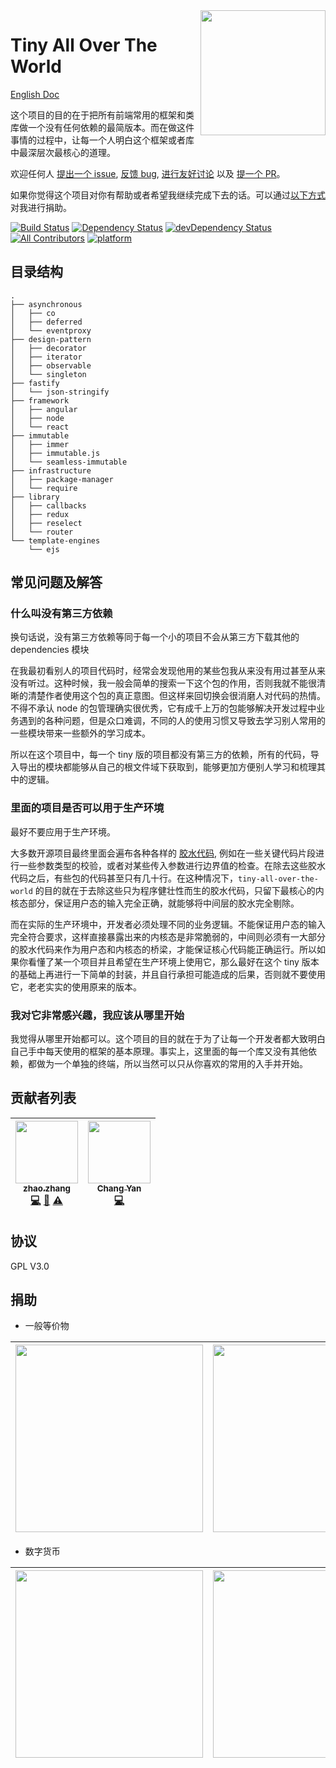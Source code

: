 <a href="https://zhangzhao.name">
  <img align="right" width="200" height="200" src="https://cdn.rawgit.com/loatheb/tiny-all-over-the-world/d5c9d689/assets/icon.png" />
</a>

# Tiny All Over The World

[English Doc](https://github.com/loatheb/tiny-all-over-the-world/blob/master/README.md)

这个项目的目的在于把所有前端常用的框架和类库做一个没有任何依赖的最简版本。而在做这件事情的过程中，让每一个人明白这个框架或者库中最深层次最核心的道理。

欢迎任何人 [提出一个 issue](https://github.com/loatheb/tiny-all-over-the-world/issues), [反馈 bug](https://github.com/loatheb/tiny-all-over-the-world/issues), [进行友好讨论](https://github.com/loatheb/tiny-all-over-the-world/issues) 以及 [提一个 PR](https://github.com/loatheb/tiny-all-over-the-world/pulls)。

如果你觉得这个项目对你有帮助或者希望我继续完成下去的话。可以通过[以下方式](#buy-me-coffee)对我进行捐助。

[![Build Status](https://travis-ci.org/loatheb/tiny-all-over-the-world.svg?branch=master)](https://travis-ci.org/loatheb/tiny-all-over-the-world)
[![Dependency Status](https://david-dm.org/loatheb/tiny-all-over-the-world.svg)](https://david-dm.org/loatheb/tiny-all-over-the-world)
[![devDependency Status](https://david-dm.org/loatheb/tiny-all-over-the-world/dev-status.svg)](https://david-dm.org/loatheb/tiny-all-over-the-world/?type=dev)
[![All Contributors](https://img.shields.io/badge/all_contributors-2-orange.svg?style=flat-square)](#contributors)
[![platform](https://img.shields.io/badge/platform-osx-yellowgreen.svg)](https://img.shields.io/badge/platform-osx-yellowgreen.svg)

## 目录结构

```shell
.
├── asynchronous
│   ├── co
│   ├── deferred
│   └── eventproxy
├── design-pattern
│   ├── decorator
│   ├── iterator
│   ├── observable
│   └── singleton
├── fastify
│   └── json-stringify
├── framework
│   ├── angular
│   ├── node
│   └── react
├── immutable
│   ├── immer
│   ├── immutable.js
│   └── seamless-immutable
├── infrastructure
│   ├── package-manager
│   └── require
├── library
│   ├── callbacks
│   ├── redux
│   ├── reselect
│   └── router
└── template-engines
    └── ejs
```

## 常见问题及解答

### 什么叫没有第三方依赖

换句话说，没有第三方依赖等同于每一个小的项目不会从第三方下载其他的 dependencies 模块

在我最初看别人的项目代码时，经常会发现他用的某些包我从来没有用过甚至从来没有听过。这种时候，我一般会简单的搜索一下这个包的作用，否则我就不能很清晰的清楚作者使用这个包的真正意图。但这样来回切换会很消磨人对代码的热情。不得不承认 node 的包管理确实很优秀，它有成千上万的包能够解决开发过程中业务遇到的各种问题，但是众口难调，不同的人的使用习惯又导致去学习别人常用的一些模块带来一些额外的学习成本。

所以在这个项目中，每一个 tiny 版的项目都没有第三方的依赖，所有的代码，导入导出的模块都能够从自己的根文件域下获取到，能够更加方便别人学习和梳理其中的逻辑。

### 里面的项目是否可以用于生产环境

最好不要应用于生产环境。

大多数开源项目最终里面会遍布各种各样的 [胶水代码](https://en.wikipedia.org/wiki/Glue_code), 例如在一些关键代码片段进行一些参数类型的校验，或者对某些传入参数进行边界值的检查。在除去这些胶水代码之后，有些包的代码甚至只有几十行。在这种情况下，`tiny-all-over-the-world` 的目的就在于去除这些只为程序健壮性而生的胶水代码，只留下最核心的内核态部分，保证用户态的输入完全正确，就能够将中间层的胶水完全剔除。

而在实际的生产环境中，开发者必须处理不同的业务逻辑。不能保证用户态的输入完全符合要求，这样直接暴露出来的内核态是非常脆弱的，中间则必须有一大部分的胶水代码来作为用户态和内核态的桥梁，才能保证核心代码能正确运行。所以如果你看懂了某一个项目并且希望在生产环境上使用它，那么最好在这个 tiny 版本的基础上再进行一下简单的封装，并且自行承担可能造成的后果，否则就不要使用它，老老实实的使用原来的版本。

### 我对它非常感兴趣，我应该从哪里开始

我觉得从哪里开始都可以。这个项目的目的就在于为了让每一个开发者都大致明白自己手中每天使用的框架的基本原理。事实上，这里面的每一个库又没有其他依赖，都做为一个单独的终端，所以当然可以只从你喜欢的常用的入手并开始。

## 贡献者列表

<!-- ALL-CONTRIBUTORS-LIST:START - Do not remove or modify this section -->
<!-- prettier-ignore -->
| [<img src="https://avatars1.githubusercontent.com/u/18140164?v=4" width="100px;"/><br /><sub><b>zhao.zhang</b></sub>](https://zhangzhao.name)<br />[💻](https://github.com/loatheb/tiny-all-over-the-world/commits?author=loatheb "Code") [📖](https://github.com/loatheb/tiny-all-over-the-world/commits?author=loatheb "Documentation") [⚠️](https://github.com/loatheb/tiny-all-over-the-world/commits?author=loatheb "Tests") | [<img src="https://avatars1.githubusercontent.com/u/13282699?v=4" width="100px;"/><br /><sub><b>Chang Yan</b></sub>](http://cyan33.github.io)<br />[💻](https://github.com/loatheb/tiny-all-over-the-world/commits?author=cyan33 "Code") |
| :---: | :---: |
<!-- ALL-CONTRIBUTORS-LIST:END -->

## 协议

GPL V3.0

## 捐助

* 一般等价物

| <img src="https://cdn.rawgit.com/loatheb/tiny-all-over-the-world/d5c9d689/assets/cn/alipay.png" width="300px;"/> | <img src="https://cdn.rawgit.com/loatheb/tiny-all-over-the-world/d5c9d689/assets/cn/wechat.png" width="300px;"/> | <img src="https://cdn.rawgit.com/loatheb/tiny-all-over-the-world/d5c9d689/assets/cn/paypal.png" width="300px;"/> |
| :---: | :---: | :---: |

* 数字货币

| <img src="https://cdn.rawgit.com/loatheb/tiny-all-over-the-world/d5c9d689/assets/BTC.png" width="300px;"/> | <img src="https://cdn.rawgit.com/loatheb/tiny-all-over-the-world/d5c9d689/assets/ETH.png" width="300px;"/> | <img src="https://cdn.rawgit.com/loatheb/tiny-all-over-the-world/d5c9d689/assets/EOS.png" width="300px;"/> |
| :---: | :---: | :---: |